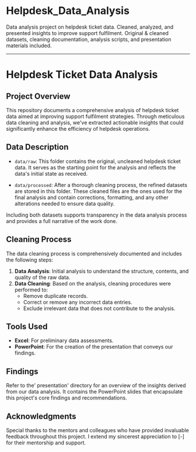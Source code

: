 # Helpdesk_Data_Analysis
Data analysis project on helpdesk ticket data. Cleaned, analyzed, and presented insights to improve support fulfilment. Original &amp; cleaned datasets, cleaning documentation, analysis scripts, and presentation materials included.

----------------

# Helpdesk Ticket Data Analysis

## Project Overview
This repository documents a comprehensive analysis of helpdesk ticket data aimed at improving support fulfilment strategies. Through meticulous data cleaning and analysis, we've extracted actionable insights that could significantly enhance the efficiency of helpdesk operations.

## Data Description

- `data/raw`: This folder contains the original, uncleaned helpdesk ticket data. It serves as the starting point for the analysis and reflects the data's initial state as received.

- `data/processed`: After a thorough cleaning process, the refined datasets are stored in this folder. These cleaned files are the ones used for the final analysis and contain corrections, formatting, and any other alterations needed to ensure data quality.

Including both datasets supports transparency in the data analysis process and provides a full narrative of the work done.


## Cleaning Process

The data cleaning process is comprehensively documented and includes the following steps:

1. **Data Analysis**: Initial analysis to understand the structure, contents, and quality of the raw data.
2. **Data Cleaning**: Based on the analysis, cleaning procedures were performed to:
   - Remove duplicate records.
   - Correct or remove any incorrect data entries.
   - Exclude irrelevant data that does not contribute to the analysis.

## Tools Used
- **Excel**: For preliminary data assessments.
- **PowerPoint**: For the creation of the presentation that conveys our findings.


## Findings
Refer to the' presentation' directory for an overview of the insights derived from our data analysis. It contains the PowerPoint slides that encapsulate this project's core findings and recommendations.

## Acknowledgments
Special thanks to the mentors and colleagues who have provided invaluable feedback throughout this project. I extend my sincerest appreciation to [-] for their mentorship and support.

